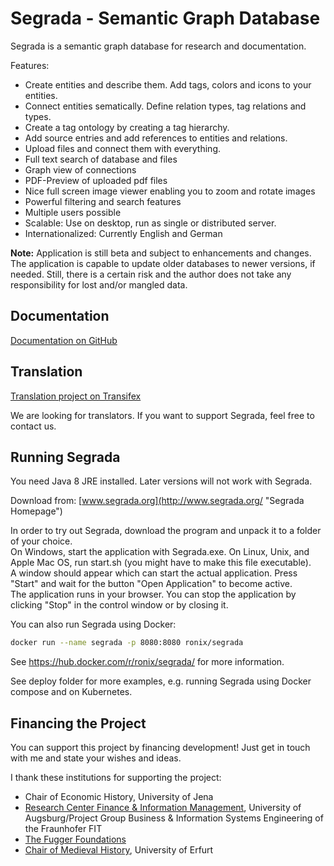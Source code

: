 # Segrada - Semantic Graph Database

Segrada is a semantic graph database for research and documentation.

Features:

* Create entities and describe them. Add tags, colors and icons to your entities.
* Connect entities sematically. Define relation types, tag relations and types.
* Create a tag ontology by creating a tag hierarchy.
* Add source entries and add references to entities and relations.
* Upload files and connect them with everything.
* Full text search of database and files
* Graph view of connections
* PDF-Preview of uploaded pdf files
* Nice full screen image viewer enabling you to zoom and rotate images
* Powerful filtering and search features
* Multiple users possible
* Scalable: Use on desktop, run as single or distributed server.
* Internationalized: Currently English and German

**Note:** Application is still beta and subject to enhancements and changes. The application is capable to update older
databases to newer versions, if needed. Still, there is a certain risk and the author does not take any responsibility
for lost and/or mangled data.


## Documentation

[Documentation on GitHub](https://github.com/mkalus/segrada/blob/master/src/main/resources/documentation/index.md)


## Translation

[Translation project on Transifex](https://www.transifex.com/auxnet/segrada/dashboard/)

We are looking for translators. If you want to support Segrada, feel free to contact us.


## Running Segrada

You need Java 8 JRE installed. Later versions will not work with Segrada.

Download from: [www.segrada.org](http://www.segrada.org/ "Segrada Homepage")

In order to try out Segrada, download the program and unpack it to a folder of your choice.  
On Windows, start the application with Segrada.exe. On Linux, Unix, and Apple Mac OS, run start.sh (you might have to make this file executable).  
A window should appear which can start the actual application. Press "Start" and wait for the button "Open Application" to become active.  
The application runs in your browser. You can stop the application by clicking "Stop" in the control window or by closing it.

You can also run Segrada using Docker:

```bash
docker run --name segrada -p 8080:8080 ronix/segrada
```

See https://hub.docker.com/r/ronix/segrada/ for more information.

See deploy folder for more examples, e.g. running Segrada using Docker compose and on Kubernetes.


## Financing the Project

You can support this project by financing development! Just get in touch with me and state your wishes and ideas.

I thank these institutions for supporting the project:

* Chair of Economic History, University of Jena
* [Research Center Finance & Information Management](https://www.fim-rc.de/en/), University of Augsburg/Project Group Business & Information Systems Engineering
of the Fraunhofer FIT
* [The Fugger Foundations](https://www.fugger.de/en/foundations)
* [Chair of Medieval History](https://www.uni-erfurt.de/philosophische-fakultaet/seminare-professuren/historisches-seminar/professuren/mittelalterliche-geschichte), University of Erfurt
